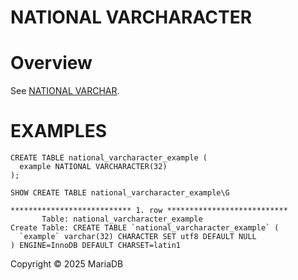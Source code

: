 
# NATIONAL VARCHARACTER


# Overview


See [NATIONAL VARCHAR](national-char.md).


# EXAMPLES


```
CREATE TABLE national_varcharacter_example (
  example NATIONAL VARCHARACTER(32)
);
```

```
SHOW CREATE TABLE national_varcharacter_example\G
```

```
*************************** 1. row ***************************
       Table: national_varcharacter_example
Create Table: CREATE TABLE `national_varcharacter_example` (
  `example` varchar(32) CHARACTER SET utf8 DEFAULT NULL
) ENGINE=InnoDB DEFAULT CHARSET=latin1
```


Copyright © 2025 MariaDB

